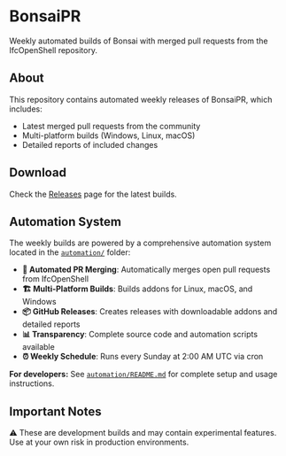 # BonsaiPR

Weekly automated builds of Bonsai with merged pull requests from the IfcOpenShell repository.

## About

This repository contains automated weekly releases of BonsaiPR, which includes:
- Latest merged pull requests from the community
- Multi-platform builds (Windows, Linux, macOS)
- Detailed reports of included changes

## Download

Check the [Releases](https://github.com/falken10vdl/bonsaiPR/releases) page for the latest builds.

## Automation System

The weekly builds are powered by a comprehensive automation system located in the [`automation/`](./automation/) folder:

- **🤖 Automated PR Merging**: Automatically merges open pull requests from IfcOpenShell
- **🏗️ Multi-Platform Builds**: Builds addons for Linux, macOS, and Windows  
- **📦 GitHub Releases**: Creates releases with downloadable addons and detailed reports
- **📊 Transparency**: Complete source code and automation scripts available
- **⏰ Weekly Schedule**: Runs every Sunday at 2:00 AM UTC via cron

**For developers:** See [`automation/README.md`](./automation/README.md) for complete setup and usage instructions.

## Important Notes

⚠️ These are development builds and may contain experimental features.
Use at your own risk in production environments.
